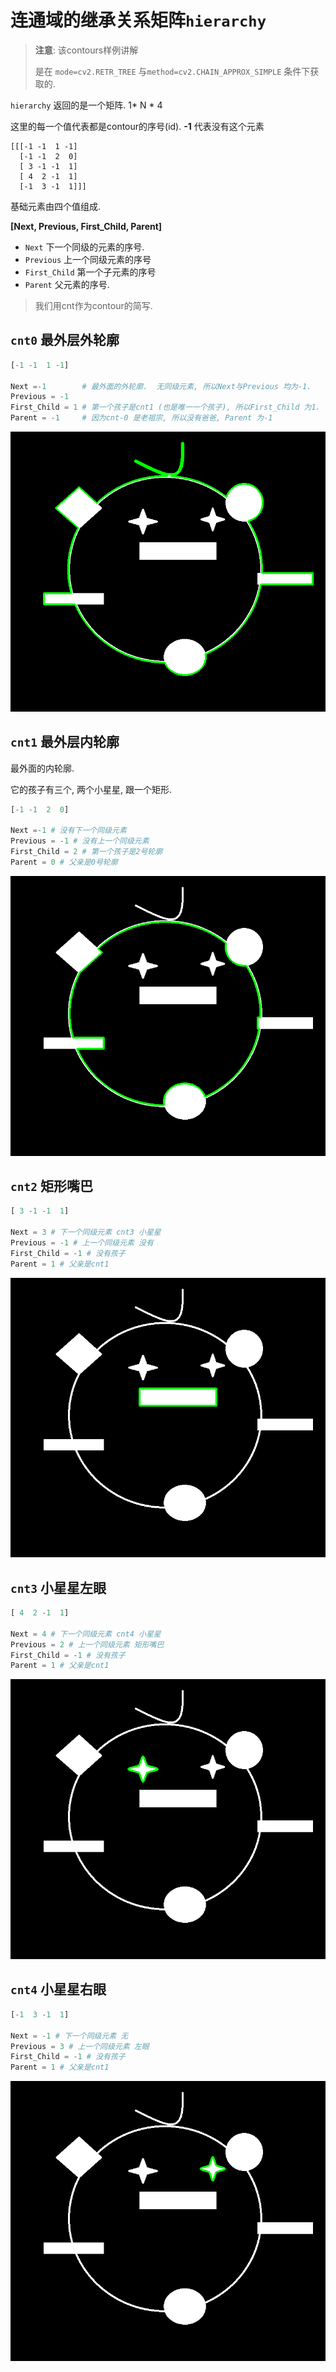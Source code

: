 # 连通域的继承关系矩阵`hierarchy`



>**注意**: 该contours样例讲解
>
>是在 `mode=cv2.RETR_TREE` 与`method=cv2.CHAIN_APPROX_SIMPLE` 条件下获取的.



`hierarchy` 返回的是一个矩阵. 1* N * 4 

这里的每一个值代表都是contour的序号(id).  **-1** 代表没有这个元素

```
[[[-1 -1  1 -1]
  [-1 -1  2  0]
  [ 3 -1 -1  1]
  [ 4  2 -1  1]
  [-1  3 -1  1]]]  
```

基础元素由四个值组成.

 **[Next, Previous, First_Child, Parent]**

* `Next` 下一个同级的元素的序号.
* `Previous` 上一个同级元素的序号
* `First_Child` 第一个子元素的序号
* `Parent` 父元素的序号.



> 我们用cnt作为contour的简写.



## `cnt0` 最外层外轮廓

```python
[-1 -1  1 -1]

Next =-1 		# 最外面的外轮廓.  无同级元素, 所以Next与Previous 均为-1.
Previous = -1
First_Child = 1 # 第一个孩子是cnt1 (也是唯一一个孩子), 所以First_Child 为1.
Parent = -1 	# 因为cnt-0 是老祖宗, 所以没有爸爸, Parent 为-1
```

![contours_part_0](./image/contours_part_0.png)



## `cnt1` 最外层内轮廓

最外面的内轮廓. 

它的孩子有三个, 两个小星星, 跟一个矩形.

```python
[-1 -1  2  0]

Next =-1 # 没有下一个同级元素
Previous = -1 # 没有上一个同级元素
First_Child = 2 # 第一个孩子是2号轮廓
Parent = 0 # 父亲是0号轮廓

```

![contours_part_1](./image/contours_part_1.png)



## `cnt2` 矩形嘴巴

```python
[ 3 -1 -1  1]

Next = 3 # 下一个同级元素 cnt3 小星星
Previous = -1 # 上一个同级元素 没有
First_Child = -1 # 没有孩子
Parent = 1 # 父亲是cnt1
```

![contours_part_2](./image/contours_part_2.png)



## `cnt3` 小星星左眼

```python
[ 4  2 -1  1]

Next = 4 # 下一个同级元素 cnt4 小星星
Previous = 2 # 上一个同级元素 矩形嘴巴
First_Child = -1 # 没有孩子
Parent = 1 # 父亲是cnt1
```

![contours_part_3](./image/contours_part_3.png)



## `cnt4` 小星星右眼

```python
[-1  3 -1  1]

Next = -1 # 下一个同级元素 无
Previous = 3 # 上一个同级元素 左眼
First_Child = -1 # 没有孩子
Parent = 1 # 父亲是cnt1
```

![contours_part_4](./image/contours_part_4.png)


